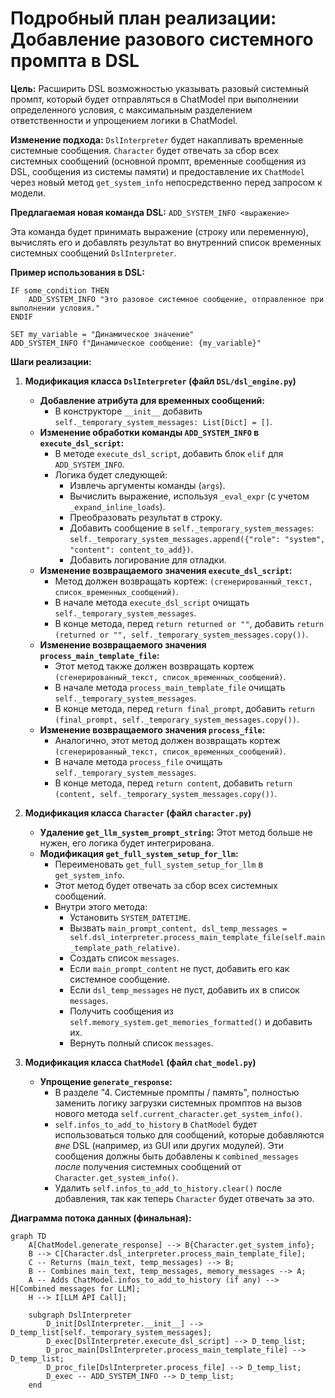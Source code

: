 # Подробный план реализации: Добавление разового системного промпта в DSL

**Цель:** Расширить DSL возможностью указывать разовый системный промпт, который будет отправляться в ChatModel при выполнении определенного условия, с максимальным разделением ответственности и упрощением логики в ChatModel.

**Изменение подхода:**
`DslInterpreter` будет накапливать временные системные сообщения. `Character` будет отвечать за сбор всех системных сообщений (основной промпт, временные сообщения из DSL, сообщения из системы памяти) и предоставление их `ChatModel` через новый метод `get_system_info` непосредственно перед запросом к модели.

**Предлагаемая новая команда DSL:**
`ADD_SYSTEM_INFO <выражение>`

Эта команда будет принимать выражение (строку или переменную), вычислять его и добавлять результат во внутренний список временных системных сообщений `DslInterpreter`.

**Пример использования в DSL:**
```dsl
IF some_condition THEN
    ADD_SYSTEM_INFO "Это разовое системное сообщение, отправленное при выполнении условия."
ENDIF

SET my_variable = "Динамическое значение"
ADD_SYSTEM_INFO f"Динамическое сообщение: {my_variable}"
```

**Шаги реализации:**

1.  **Модификация класса `DslInterpreter` (файл `DSL/dsl_engine.py`)**
    *   **Добавление атрибута для временных сообщений:**
        *   В конструкторе `__init__` добавить `self._temporary_system_messages: List[Dict] = []`.
    *   **Изменение обработки команды `ADD_SYSTEM_INFO` в `execute_dsl_script`:**
        *   В методе `execute_dsl_script`, добавить блок `elif` для `ADD_SYSTEM_INFO`.
        *   Логика будет следующей:
            *   Извлечь аргументы команды (`args`).
            *   Вычислить выражение, используя `_eval_expr` (с учетом `_expand_inline_loads`).
            *   Преобразовать результат в строку.
            *   Добавить сообщение в `self._temporary_system_messages`: `self._temporary_system_messages.append({"role": "system", "content": content_to_add})`.
            *   Добавить логирование для отладки.
    *   **Изменение возвращаемого значения `execute_dsl_script`:**
        *   Метод должен возвращать кортеж: `(сгенерированный_текст, список_временных_сообщений)`.
        *   В начале метода `execute_dsl_script` очищать `self._temporary_system_messages`.
        *   В конце метода, перед `return returned or ""`, добавить `return (returned or "", self._temporary_system_messages.copy())`.
    *   **Изменение возвращаемого значения `process_main_template_file`:**
        *   Этот метод также должен возвращать кортеж `(сгенерированный_текст, список_временных_сообщений)`.
        *   В начале метода `process_main_template_file` очищать `self._temporary_system_messages`.
        *   В конце метода, перед `return final_prompt`, добавить `return (final_prompt, self._temporary_system_messages.copy())`.
    *   **Изменение возвращаемого значения `process_file`:**
        *   Аналогично, этот метод должен возвращать кортеж `(сгенерированный_текст, список_временных_сообщений)`.
        *   В начале метода `process_file` очищать `self._temporary_system_messages`.
        *   В конце метода, перед `return content`, добавить `return (content, self._temporary_system_messages.copy())`.

2.  **Модификация класса `Character` (файл `character.py`)**
    *   **Удаление `get_llm_system_prompt_string`:** Этот метод больше не нужен, его логика будет интегрирована.
    *   **Модификация `get_full_system_setup_for_llm`:**
        *   Переименовать `get_full_system_setup_for_llm` в `get_system_info`.
        *   Этот метод будет отвечать за сбор всех системных сообщений.
        *   Внутри этого метода:
            *   Установить `SYSTEM_DATETIME`.
            *   Вызвать `main_prompt_content, dsl_temp_messages = self.dsl_interpreter.process_main_template_file(self.main_template_path_relative)`.
            *   Создать список `messages`.
            *   Если `main_prompt_content` не пуст, добавить его как системное сообщение.
            *   Если `dsl_temp_messages` не пуст, добавить их в список `messages`.
            *   Получить сообщения из `self.memory_system.get_memories_formatted()` и добавить их.
            *   Вернуть полный список `messages`.

3.  **Модификация класса `ChatModel` (файл `chat_model.py`)**
    *   **Упрощение `generate_response`:**
        *   В разделе "4. Системные промпты / память", полностью заменить логику загрузки системных промптов на вызов нового метода `self.current_character.get_system_info()`.
        *   `self.infos_to_add_to_history` в `ChatModel` будет использоваться только для сообщений, которые добавляются *вне* DSL (например, из GUI или других модулей). Эти сообщения должны быть добавлены к `combined_messages` *после* получения системных сообщений от `Character.get_system_info()`.
        *   Удалить `self.infos_to_add_to_history.clear()` после добавления, так как теперь `Character` будет отвечать за это.

**Диаграмма потока данных (финальная):**

```mermaid
graph TD
    A[ChatModel.generate_response] --> B{Character.get_system_info};
    B --> C[Character.dsl_interpreter.process_main_template_file];
    C -- Returns (main_text, temp_messages) --> B;
    B -- Combines main_text, temp_messages, memory_messages --> A;
    A -- Adds ChatModel.infos_to_add_to_history (if any) --> H[Combined messages for LLM];
    H --> I[LLM API Call];

    subgraph DslInterpreter
        D_init[DslInterpreter.__init__] --> D_temp_list[self._temporary_system_messages];
        D_exec[DslInterpreter.execute_dsl_script] --> D_temp_list;
        D_proc_main[DslInterpreter.process_main_template_file] --> D_temp_list;
        D_proc_file[DslInterpreter.process_file] --> D_temp_list;
        D_exec -- ADD_SYSTEM_INFO --> D_temp_list;
    end